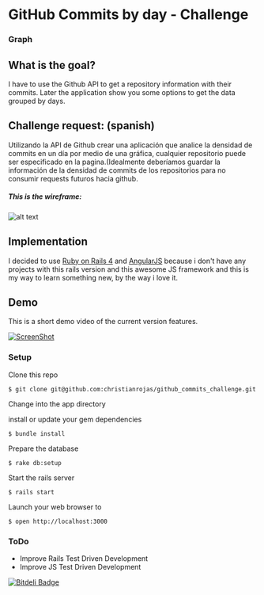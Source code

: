# GitHub Commits by day - Challenge
### Graph


## What is the goal?
I have to use the Github API to get a repository information with their commits. Later the application show you some options to  get the data grouped by days.

## Challenge request: (spanish)
Utilizando la API de Github crear una aplicación que analice la densidad de commits en un día por medio de una gráfica, cualquier repositorio puede ser especificado en la pagina.(Idealmente deberíamos guardar la información de la densidad de commits de los repositorios para no consumir requests futuros hacia github.

##### This is the wireframe:

![alt text](http://christianrojas.s3.amazonaws.com/Git%20graph.png "wireframe")

## Implementation

I decided to use [Ruby on Rails 4](http://rubyonrails.org/ "Ruby on Rails 4") and [AngularJS](http://angularjs.org/ "AngularJS") because i don't have any projects with this rails version and this awesome JS framework and this is my way to learn something new, by the way i love it.


## Demo
This is a short demo video of the current version features.

[![ScreenShot](http://christianrojas.s3.amazonaws.com/video_demo.png)](http://christianrojasgar.wistia.com/medias/thth0bn3ju)

### Setup

Clone this repo

```
$ git clone git@github.com:christianrojas/github_commits_challenge.git
```

Change into the app directory

install or update your gem dependencies
 
```
$ bundle install
```

Prepare the database

```
$ rake db:setup
```

Start the rails server

```
$ rails start
```

Launch your web browser to 

```
$ open http://localhost:3000
```

### ToDo
- Improve Rails Test Driven Development
- Improve JS Test Driven Development


[![Bitdeli Badge](https://d2weczhvl823v0.cloudfront.net/christianrojas/github_commits_challenge/trend.png)](https://bitdeli.com/free "Bitdeli Badge")

